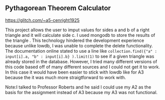 ## Pythagorean Theorem Calculator

https://glitch.com/~a5-cenright1925 

This project allows the user to imput values for sides a and b of a right triangle and it will calculate side c. I used mongodb to store the results of the triangle . This technology hindered the development experience because unlike lowdb, I was unable to complete the delete functionality. The documentation online stated to use a line like `collection.find({"a" : input[i].a, "b" : input[i].b} ).limit(1)` to see if a given triangle was already stored in the database. However, I tried many different versions of this code based off of many different sources and I could not get it to work. In this case it would have been easier to stick with lowdb like for A3 because the it was much more straigtforward to work with.

Note:I talked to Professor Roberts and he said I could use my A2 as the basis for the assignment instead of A3 because my A3 was not functional.
